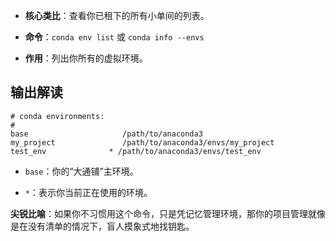 

- **核心类比**：查看你已租下的所有小单间的列表。
    
- **命令**：`conda env list` 或 `conda info --envs`
    
- **作用**：列出你所有的虚拟环境。
    

## 输出解读

```
# conda environments:
#
base                     /path/to/anaconda3
my_project               /path/to/anaconda3/envs/my_project
test_env              * /path/to/anaconda3/envs/test_env
```

- `base`：你的“大通铺”主环境。
    
- `*`：表示你当前正在使用的环境。
    

**尖锐比喻**：如果你不习惯用这个命令，只是凭记忆管理环境，那你的项目管理就像是在没有清单的情况下，盲人摸象式地找钥匙。
